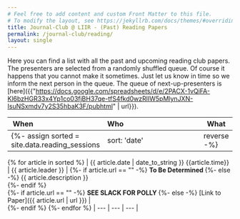```yaml
---
# Feel free to add content and custom Front Matter to this file.
# To modify the layout, see https://jekyllrb.com/docs/themes/#overriding-theme-defaults
title: Journal-Club @ LIIR - (Past) Reading Papers
permalink: /journal-club/reading/
layout: single
---
```


Here you can find a list with all the past and upcoming reading club papers.
The presenters are selected from a randomly shuffled queue. Of course it happens that you cannot make it sometimes. 
Just let us know in time so we inform the next person in the queue. The queue of next-up-presenters is
[here]({{"https://docs.google.com/spreadsheets/d/e/2PACX-1vQiFA-Kl6bzHGR33x4Yp1co03fjBH37qe-tfS4fkd0wzRlIW5pMlynJXN-IsuNSxmdv7y2S35hbaK3F/pubhtml" | url}}).

| When&nbsp;&nbsp;&nbsp;&nbsp;&nbsp;&nbsp;&nbsp;&nbsp;&nbsp;&nbsp;&nbsp;&nbsp;&nbsp;&nbsp;&nbsp;&nbsp;&nbsp;&nbsp;&nbsp;&nbsp;&nbsp;&nbsp;&nbsp;&nbsp;&nbsp;&nbsp;&nbsp;&nbsp;&nbsp;&nbsp;&nbsp;&nbsp;&nbsp;&nbsp; | Who&nbsp;&nbsp;&nbsp;&nbsp;&nbsp;&nbsp;&nbsp;&nbsp;&nbsp;&nbsp;&nbsp;&nbsp;&nbsp;&nbsp;&nbsp;&nbsp;&nbsp;&nbsp;&nbsp;&nbsp;&nbsp;&nbsp;&nbsp;&nbsp;&nbsp;&nbsp;&nbsp;&nbsp;&nbsp;&nbsp;&nbsp;&nbsp;&nbsp;&nbsp;&nbsp;&nbsp;&nbsp;&nbsp; | What |    
| --- | --- | --- |  
{%- assign sorted = site.data.reading_sessions | sort: 'date' | reverse -%}
{% for article in sorted %}
| {{ article.date | date_to_string }} {{article.time}} | {{ article.leader }} | 
{%- if article.url == "" -%}
<b> To Be Determined </b>
{%- else -%}
{{ article.description }}  
{%- endif %}<br /> 
{%- if article.url == "" -%}
<b> SEE SLACK FOR POLLY </b>
{%- else -%}
[Link to Paper]({{ article.url | url }}) |  
{%- endif %}
{%- endfor %}
| --- | --- | --- |  

